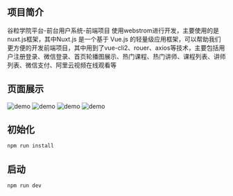 ## 项目简介
谷粒学院平台-前台用户系统-前端项目 使用webstrom进行开发，主要使用的是nuxt.js框架，其中Nuxt.js 是一个基于 Vue.js 的轻量级应用框架，可以帮助我们更方便的开发前端项目，其中用到了vue-cli2、rouer、axios等技术，主要包括用户注册登录、微信登录、首页轮播图展示、热门课程、热门讲师、课程列表、讲师列表、微信支付、阿里云视频在线观看等

## 页面展示
![demo](https://edu-9804.oss-cn-beijing.aliyuncs.com/%E9%A1%B9%E7%9B%AE%E5%B1%95%E7%A4%BAgif%E6%96%87%E4%BB%B6/GuLiCollege-Foreground-Front1.png)
![demo](https://edu-9804.oss-cn-beijing.aliyuncs.com/%E9%A1%B9%E7%9B%AE%E5%B1%95%E7%A4%BAgif%E6%96%87%E4%BB%B6/GuLiCollege-Foreground-Front2.png)
![demo](https://edu-9804.oss-cn-beijing.aliyuncs.com/%E9%A1%B9%E7%9B%AE%E5%B1%95%E7%A4%BAgif%E6%96%87%E4%BB%B6/GuLiCollege-Foreground-Front3.png)
![demo](https://edu-9804.oss-cn-beijing.aliyuncs.com/%E9%A1%B9%E7%9B%AE%E5%B1%95%E7%A4%BAgif%E6%96%87%E4%BB%B6/GuLiCollege-Foreground-Front4.png)

## 初始化
``` bash
npm run install
```

## 启动
``` bash
npm run dev
```

